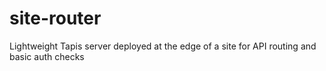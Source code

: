# site-router
Lightweight Tapis server deployed at the edge of a site for API routing and basic auth checks
